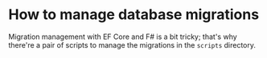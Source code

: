 How to manage database migrations
=================================

Migration management with EF Core and F# is a bit tricky; that's why there're a
pair of scripts to manage the migrations in the `scripts` directory.
